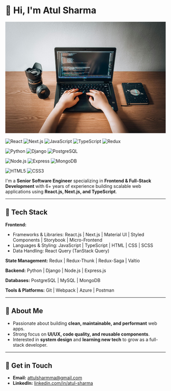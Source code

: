 # 👋 Hi, I'm Atul Sharma

<!-- ![Coder Illustration](./pexels-vladbagacian-3987066.jpg) -->
<img src="./pexels-vladbagacian-3987066.jpg" alt="Coder Illustration"  height="350">

![React](https://img.shields.io/badge/React-61DAFB?style=for-the-badge&logo=react&logoColor=black)
![Next.js](https://img.shields.io/badge/Next.js-000000?style=for-the-badge&logo=nextdotjs&logoColor=white)
![JavaScript](https://img.shields.io/badge/JavaScript-F7DF1E?style=for-the-badge&logo=javascript&logoColor=black)
![TypeScript](https://img.shields.io/badge/TypeScript-3178C6?style=for-the-badge&logo=typescript&logoColor=white)
![Redux](https://img.shields.io/badge/Redux-764ABC?style=for-the-badge&logo=redux&logoColor=white)

![Python](https://img.shields.io/badge/Python-3776AB?style=for-the-badge&logo=python&logoColor=white)
![Django](https://img.shields.io/badge/Django-092E20?style=for-the-badge&logo=django&logoColor=white)
![PostgreSQL](https://img.shields.io/badge/PostgreSQL-316192?style=for-the-badge&logo=postgresql&logoColor=white)

![Node.js](https://img.shields.io/badge/Node.js-339933?style=for-the-badge&logo=node.js&logoColor=white)
![Express](https://img.shields.io/badge/Express.js-000000?style=for-the-badge&logo=express&logoColor=white)
![MongoDB](https://img.shields.io/badge/MongoDB-47A248?style=for-the-badge&logo=mongodb&logoColor=white)

![HTML5](https://img.shields.io/badge/HTML5-E34F26?style=for-the-badge&logo=html5&logoColor=white)
![CSS3](https://img.shields.io/badge/CSS3-1572B6?style=for-the-badge&logo=css3&logoColor=white)


I'm a **Senior Software Engineer** specializing in **Frontend & Full-Stack Development** with 6+ years of experience building scalable web applications using **React.js, Next.js, and TypeScript**.  

---

## 🔧 Tech Stack

**Frontend:**  
- Frameworks & Libraries: React.js | Next.js | Material UI | Styled Components | Storybook | Micro-Frontend  
- Languages & Styling: JavaScript | TypeScript | HTML | CSS | SCSS  
- Data Handling: React Query (TanStack Query)  

**State Management:** Redux | Redux-Thunk | Redux-Saga | Valtio  

**Backend:** Python | Django | Node.js | Express.js  

**Databases:** PostgreSQL | MySQL | MongoDB  

**Tools & Platforms:** Git | Webpack | Azure | Postman 

---

## 🌟 About Me

- Passionate about building **clean, maintainable, and performant** web apps.  
- Strong focus on **UI/UX, code quality, and reusable components**.  
- Interested in **system design** and **learning new tech** to grow as a full-stack developer.  

---
<!-- 
## 📈 GitHub Stats

![Atul's GitHub Stats](https://github-readme-stats.vercel.app/api?username=attulsharmma&show_icons=true&theme=radical)

---
-->

## 💬 Get in Touch

- **Email:** attulsharmma@gmail.com  
- **LinkedIn:** [linkedin.com/in/atul-sharma](https://www.linkedin.com/in/attul-sharmma/)  
<!-- - **Portfolio:** [atulsharma.dev]() -->
